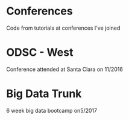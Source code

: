 # Conferences
Code from tutorials at conferences I've joined

# ODSC - West
Conference attended at Santa Clara on 11/2016

# Big Data Trunk
6 week big data bootcamp on5/2017
